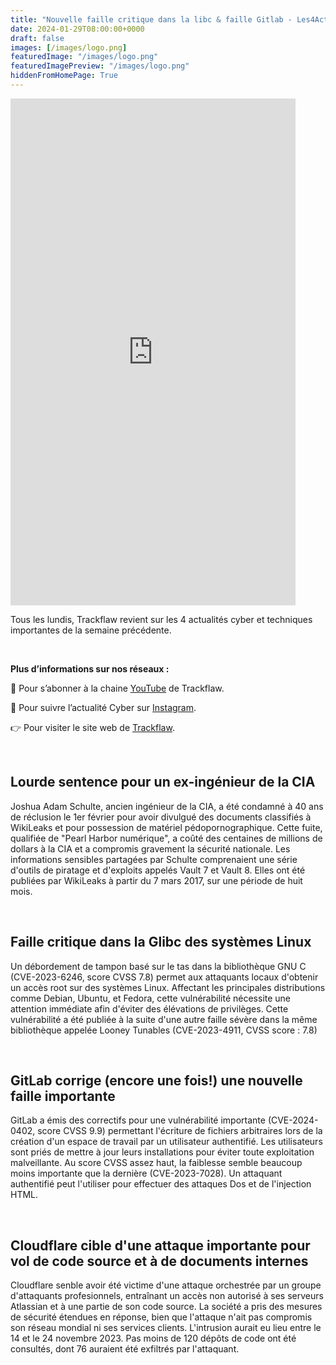 ```yaml
---
title: "Nouvelle faille critique dans la libc & faille Gitlab - Les4ActusCyber : semaine du 29 janvier"
date: 2024-01-29T08:00:00+0000
draft: false
images: [/images/logo.png]
featuredImage: "/images/logo.png"
featuredImagePreview: "/images/logo.png"
hiddenFromHomePage: True
---
```

    
<div class="flex-container">
   <div class="flex-items">
   <iframe width="456" height="811" src="https://www.youtube.com/embed/kZlDcscXcNA" title="Nouvelle faille critique dans la libc & faille Gitlab - #Les4ActusCyber : semaine du 29 janvier" frameborder="0" allow="accelerometer; autoplay; clipboard-write; encrypted-media; gyroscope; picture-in-picture; web-share" allowfullscreen></iframe>
   </div>

   <div class="flex-items">
      <p>Tous les lundis, Trackflaw revient sur les 4 actualités cyber et techniques importantes de la semaine précédente.</p>
      <br>
      <p><strong>Plus d’informations sur nos réseaux :</strong></p>
      <p>🔴 Pour s’abonner à la chaine <a href="https://www.youtube.com/@trackflaw" target="_blank" rel="noopener noreffer ">YouTube</a> de Trackflaw.</p>
      <p>📸 Pour suivre l’actualité Cyber sur <a href="https://www.instagram.com/trackflaw/" target="_blank" rel="noopener noreffer ">Instagram</a>.</p>
      <p>👉 Pour visiter le site web de <a href="https://trackflaw.com" target="_blank" rel="noopener noreffer ">Trackflaw</a>.</p>
   </div>
</div>

    
<br>

## Lourde sentence pour un ex-ingénieur de la CIA

Joshua Adam Schulte, ancien ingénieur de la CIA, a été condamné à 40 ans de réclusion le 1er février pour avoir divulgué des documents classifiés à WikiLeaks et pour possession de matériel pédopornographique. Cette fuite, qualifiée de "Pearl Harbor numérique", a coûté des centaines de millions de dollars à la CIA et a compromis gravement la sécurité nationale.
Les informations sensibles partagées par Schulte comprenaient une série d'outils de piratage et d'exploits appelés Vault 7 et Vault 8. Elles ont été publiées par WikiLeaks à partir du 7 mars 2017, sur une période de huit mois.


<br>

## Faille critique dans la Glibc des systèmes Linux

Un débordement de tampon basé sur le tas dans la bibliothèque GNU C (CVE-2023-6246, score CVSS 7.8) permet aux attaquants locaux d'obtenir un accès root sur des systèmes Linux. Affectant les principales distributions comme Debian, Ubuntu, et Fedora, cette vulnérabilité nécessite une attention immédiate afin d'éviter des élévations de privilèges.
Cette vulnérabilité a été publiée à la suite d'une autre faille sévère dans la même bibliothèque appelée Looney Tunables (CVE-2023-4911, CVSS score : 7.8) 


<br>

## GitLab corrige (encore une fois!) une nouvelle faille importante

GitLab a émis des correctifs pour une vulnérabilité importante (CVE-2024-0402, score CVSS 9.9) permettant l'écriture de fichiers arbitraires lors de la création d'un espace de travail par un utilisateur authentifié. Les utilisateurs sont priés de mettre à jour leurs installations pour éviter toute exploitation malveillante.
Au score CVSS assez haut, la faiblesse semble beaucoup moins importante que la dernière (CVE-2023-7028). Un attaquant authentifié peut l'utiliser pour effectuer des attaques Dos et de l'injection HTML.


<br>

## Cloudflare cible d'une attaque importante pour vol de code source et à de documents internes

Cloudflare senble avoir été victime d'une attaque orchestrée par un groupe d'attaquants profesionnels, entraînant un accès non autorisé à ses serveurs Atlassian et à une partie de son code source. La société a pris des mesures de sécurité étendues en réponse, bien que l'attaque n'ait pas compromis son réseau mondial ni ses services clients.
L'intrusion aurait eu lieu entre le 14 et le 24 novembre 2023. Pas moins de 120 dépôts de code ont été consultés, dont 76 auraient été exfiltrés par l'attaquant.

